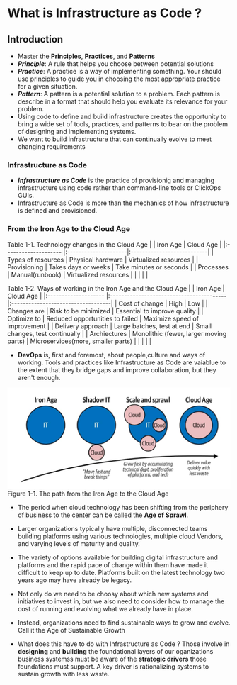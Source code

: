 # What is Infrastructure as Code ?

## Introduction

- Master the **Principles**, **Practices**, and **Patterns**
- ***Principle***: A rule that helps you choose between potential solutions
- ***Practice***: A practice is a way of implementing something. Your should use principles to guide you in choosing the most appropriate practice for a given situation.
- ***Pattern***: A pattern is a potential solution to a problem. Each pattern is describe in a format that should help you evaluate its relevance for your problem.
- Using code to define and build infrastructure creates the opportunity to bring a wide set of tools, practices, and patterns to bear on the problem of designing and implementing systems.
- We want to build infrastructure that can continually evolve to meet changing requirements

 ### Infrastructure as Code
 - ***Infrastructure as Code*** is the practice of provisionig and managing infrastructure using code rather than command-line tools or ClickOps GUIs.
 - Infrastructure as Code is more than the mechanics of how infrastructure is defined and provisioned.


### From the Iron Age to the Cloud Age
Table 1-1. Technology changes in the Cloud Age
|                      | Iron Age             | Cloud Age                  |
|:-------------------- |:---------------------|:---------------------------|
| Types of resources   | Physical hardware    | Virtualized resources      |
| Provisioning         | Takes days or weeks  | Take minutes or seconds    |
| Processes            | Manual(runbook)      | Virtualized resources      |
|                      |                      |                            |

Table 1-2. Ways of working in the Iron Age and the Cloud Age
|                      |            Iron Age                      |           Cloud Age                |
|:-------------------- |:-----------------------------------------|:-----------------------------------|
| Cost of change       | High                                     | Low                                |
| Changes are          | Risk to be minimized                     | Essential to improve quality       |
| Optimize to          | Reduced opportunities to failed          | Maximize speed of improvement      |
| Delivery approach    | Large batches, test at end               | Small changes, test continually    |
| Archiectures         | Monolithic (fewer, larger moving parts)  | Microservices(more, smaller parts) |
|                      |                                          |                                    |

- **DevOps** is, first and foremost, about people,culture and ways of working. Tools and practices like Infrastructure as Code are vaiablue to the extent that they bridge gaps and improve collaboration, but they aren't enough.

![The path from the Iron Age to the Cloud Age](./Chap-01-assets/Figure-1-1.png)
Figure 1-1. The path from the Iron Age to the Cloud Age

- The period when cloud technology has been shifting from the periphery of business to the center can be called the **Age of Sprawl**.

- Larger organizations typically have multiple, disconnected teams building platforms using various technologies, multiple cloud Vendors, and varying levels of maturity and quality.

- The variety of options available for building digital infrastructure and platforms and the rapid pace of change within them have made it difficult to keep up to date. Platforms built on the latest 
technology two years ago may have already be legacy.

- Not only do we need to be choosy about which new systems and initiatives to invest in, but we also need to consider how to manage the cost of running and evolving what we already have in place.

- Instead, organizations need to find sustainable ways to grow and evolve. Call it the Age of Sustainable Growth

- What does this have to do with Infrastructure as Code ? Those involve in **designing** and **building** the foundational layers of our oganizations business systemss must be aware of the **strategic drivers** those foundations must support. A key driver is rationalizing systems to sustain growth with less waste.